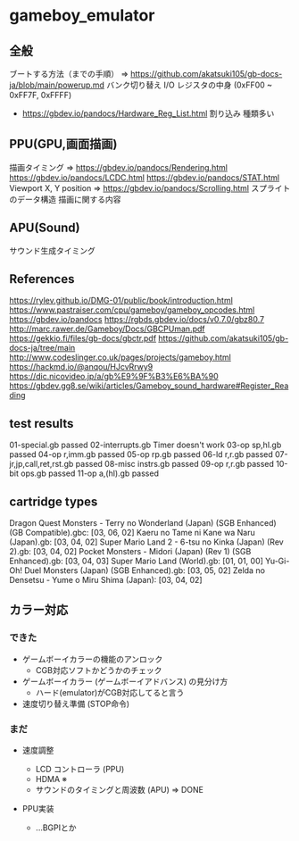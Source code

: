 # gameboy_emulator

## 全般

ブートする方法（までの手順）
=> https://github.com/akatsuki105/gb-docs-ja/blob/main/powerup.md
バンク切り替え
I/O レジスタの中身 (0xFF00 ~ 0xFF7F, 0xFFFF)

- https://gbdev.io/pandocs/Hardware_Reg_List.html
  割り込み
  種類多い

## PPU(GPU,画面描画)

描画タイミング
=> https://gbdev.io/pandocs/Rendering.html
https://gbdev.io/pandocs/LCDC.html
https://gbdev.io/pandocs/STAT.html
Viewport X, Y position
=> https://gbdev.io/pandocs/Scrolling.html
スプライトのデータ構造
描画に関する内容

## APU(Sound)

サウンド生成タイミング

## References

https://rylev.github.io/DMG-01/public/book/introduction.html
https://www.pastraiser.com/cpu/gameboy/gameboy_opcodes.html
https://gbdev.io/pandocs
https://rgbds.gbdev.io/docs/v0.7.0/gbz80.7
http://marc.rawer.de/Gameboy/Docs/GBCPUman.pdf
https://gekkio.fi/files/gb-docs/gbctr.pdf
https://github.com/akatsuki105/gb-docs-ja/tree/main
http://www.codeslinger.co.uk/pages/projects/gameboy.html
https://hackmd.io/@anqou/HJcvRrwy9
https://dic.nicovideo.jp/a/gb%E9%9F%B3%E6%BA%90
https://gbdev.gg8.se/wiki/articles/Gameboy_sound_hardware#Register_Reading

## test results
01-special.gb               passed
02-interrupts.gb            Timer doesn't work
03-op sp,hl.gb              passed
04-op r,imm.gb              passed
05-op rp.gb                 passed
06-ld r,r.gb                passed
07-jr,jp,call,ret,rst.gb    passed
08-misc instrs.gb           passed
09-op r,r.gb                passed
10-bit ops.gb               passed
11-op a,(hl).gb             passed

## cartridge types
Dragon Quest Monsters - Terry no Wonderland (Japan) (SGB Enhanced) (GB Compatible).gbc: [03, 06, 02]
Kaeru no Tame ni Kane wa Naru (Japan).gb: [03, 04, 02]
Super Mario Land 2 - 6-tsu no Kinka (Japan) (Rev 2).gb: [03, 04, 02]
Pocket Monsters - Midori (Japan) (Rev 1) (SGB Enhanced).gb: [03, 04, 03]
Super Mario Land (World).gb: [01, 01, 00]
Yu-Gi-Oh! Duel Monsters (Japan) (SGB Enhanced).gb: [03, 05, 02]
Zelda no Densetsu - Yume o Miru Shima (Japan): [03, 04, 02]

## カラー対応

### できた
- ゲームボーイカラーの機能のアンロック
  - CGB対応ソフトかどうかのチェック
- ゲームボーイカラー (ゲームボーイアドバンス) の見分け方
  - ハード(emulator)がCGB対応してると言う
- 速度切り替え準備 (STOP命令)

### まだ
- 速度調整
  - LCD コントローラ (PPU)
  - HDMA ※
  - サウンドのタイミングと周波数 (APU) => DONE

- PPU実装
  - ...BGPIとか

